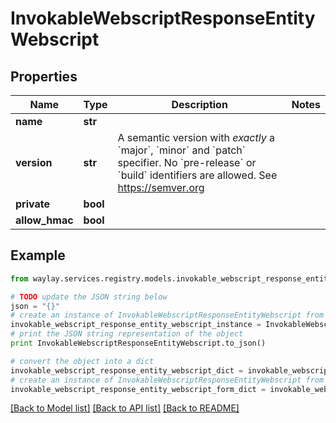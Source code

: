 # InvokableWebscriptResponseEntityWebscript


## Properties

Name | Type | Description | Notes
------------ | ------------- | ------------- | -------------
**name** | **str** |  | 
**version** | **str** | A semantic version with _exactly_ a &#x60;major&#x60;, &#x60;minor&#x60; and &#x60;patch&#x60; specifier. No &#x60;pre-release&#x60; or &#x60;build&#x60; identifiers are allowed. See https://semver.org | 
**private** | **bool** |  | 
**allow_hmac** | **bool** |  | 

## Example

```python
from waylay.services.registry.models.invokable_webscript_response_entity_webscript import InvokableWebscriptResponseEntityWebscript

# TODO update the JSON string below
json = "{}"
# create an instance of InvokableWebscriptResponseEntityWebscript from a JSON string
invokable_webscript_response_entity_webscript_instance = InvokableWebscriptResponseEntityWebscript.from_json(json)
# print the JSON string representation of the object
print InvokableWebscriptResponseEntityWebscript.to_json()

# convert the object into a dict
invokable_webscript_response_entity_webscript_dict = invokable_webscript_response_entity_webscript_instance.to_dict()
# create an instance of InvokableWebscriptResponseEntityWebscript from a dict
invokable_webscript_response_entity_webscript_form_dict = invokable_webscript_response_entity_webscript.from_dict(invokable_webscript_response_entity_webscript_dict)
```
[[Back to Model list]](../README.md#documentation-for-models) [[Back to API list]](../README.md#documentation-for-api-endpoints) [[Back to README]](../README.md)


